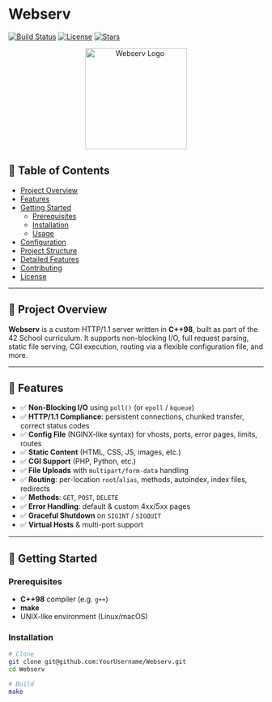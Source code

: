 # Webserv

[![Build Status](https://img.shields.io/github/actions/workflow/status/YourUsername/Webserv/ci.yml?branch=main)](https://github.com/YourUsername/Webserv/actions) [![License](https://img.shields.io/github/license/YourUsername/Webserv)](./LICENSE) [![Stars](https://img.shields.io/github/stars/YourUsername/Webserv?style=social)](https://github.com/YourUsername/Webserv/stargazers)

<p align="center">
  <img src="https://raw.githubusercontent.com/YourUsername/Webserv/main/logo.png" alt="Webserv Logo" width="200" />
</p>

## 📝 Table of Contents

- [Project Overview](#project-overview)  
- [Features](#features)  
- [Getting Started](#getting-started)  
  - [Prerequisites](#prerequisites)  
  - [Installation](#installation)  
  - [Usage](#usage)  
- [Configuration](#configuration)  
- [Project Structure](#project-structure)  
- [Detailed Features](#detailed-features)  
- [Contributing](#contributing)  
- [License](#license)  

---

## 📝 Project Overview

**Webserv** is a custom HTTP/1.1 server written in **C++98**, built as part of the 42 School curriculum. It supports non-blocking I/O, full request parsing, static file serving, CGI execution, routing via a flexible configuration file, and more.

---

## 🎯 Features

- ✅ **Non-Blocking I/O** using `poll()` (or `epoll` / `kqueue`)  
- ✅ **HTTP/1.1 Compliance**: persistent connections, chunked transfer, correct status codes  
- ✅ **Config File** (NGINX-like syntax) for vhosts, ports, error pages, limits, routes  
- ✅ **Static Content** (HTML, CSS, JS, images, etc.)  
- ✅ **CGI Support** (PHP, Python, etc.)  
- ✅ **File Uploads** with `multipart/form-data` handling  
- ✅ **Routing**: per-location `root`/`alias`, methods, autoindex, index files, redirects  
- ✅ **Methods**: `GET`, `POST`, `DELETE`  
- ✅ **Error Handling**: default & custom 4xx/5xx pages  
- ✅ **Graceful Shutdown** on `SIGINT` / `SIGQUIT`  
- ✅ **Virtual Hosts** & multi-port support  

---

## 🚀 Getting Started

### Prerequisites

- **C++98** compiler (e.g. `g++`)  
- **make**  
- UNIX-like environment (Linux/macOS)

### Installation

```bash
# Clone
git clone git@github.com:YourUsername/Webserv.git
cd Webserv

# Build
make
